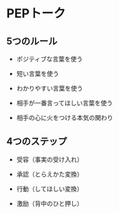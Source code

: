 # PEPトーク

## 5つのルール

- ポジティブな言葉を使う

- 短い言葉を使う

- わかりやすい言葉を使う

- 相手が一番言ってほしい言葉を使う

- 相手の心に火をつける本気の関わり

## 4つのステップ

- 受容（事実の受け入れ）

- 承認（とらえかた変換）

- 行動（してほしい変換）

- 激励（背中のひと押し）
